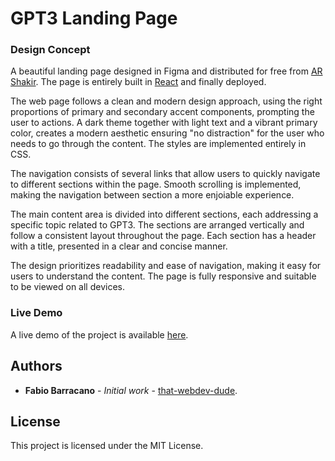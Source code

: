 # GPT3 Landing Page

### Design Concept

A beautiful landing page designed in Figma and distributed for free from [AR Shakir](https://www.arshakir.com/).
The page is entirely built in [React]() and finally deployed.

The web page follows a clean and modern design approach, using the right proportions of primary and secondary accent components, prompting the user to actions.
A dark theme together with light text and a vibrant primary color, creates a modern aesthetic ensuring "no distraction" for the user who needs to go through the content.
The styles are implemented entirely in CSS.

The navigation consists of several links that allow users to quickly navigate to different sections within the page. Smooth scrolling is implemented, making the navigation between section a more enjoiable experience.

The main content area is divided into different sections, each addressing a specific topic related to GPT3.
The sections are arranged vertically and follow a consistent layout throughout the page.
Each section has a header with a title, presented in a clear and concise manner.

The design prioritizes readability and ease of navigation, making it easy for users to understand the content.
The page is fully responsive and suitable to be viewed on all devices.

### Live Demo

A live demo of the project is available [here](https://that-gpt3-landing-page.netlify.app/).

## Authors

- **Fabio Barracano** - _Initial work_ - [that-webdev-dude](https://github.com/that-webdev-dude).

## License

This project is licensed under the MIT License.

